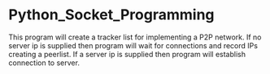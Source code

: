 Python_Socket_Programming
=========================

This program will create a tracker list for implementing a P2P network.
If no server ip is supplied then program will wait for connections and record IPs creating a peerlist.
If a server ip is supplied then program will establish connection to server.
